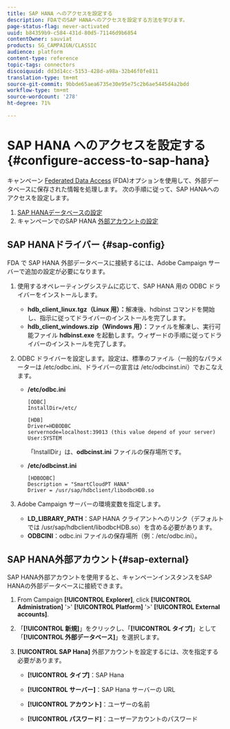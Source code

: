 ```yaml
---
title: SAP HANA へのアクセスを設定する
description: FDAでのSAP HANAへのアクセスを設定する方法を学びます。
page-status-flag: never-activated
uuid: b84359b9-c584-431d-80d5-71146d9b6854
contentOwner: sauviat
products: SG_CAMPAIGN/CLASSIC
audience: platform
content-type: reference
topic-tags: connectors
discoiquuid: dd3d14cc-5153-428d-a98a-32b46f0fe811
translation-type: tm+mt
source-git-commit: 9bbde65aea6735e30e95e75c2b6ae5445d4a2bdd
workflow-type: tm+mt
source-wordcount: '278'
ht-degree: 71%

---
```



# SAP HANA へのアクセスを設定する {#configure-access-to-sap-hana}

キャンペーン [Federated Data Access](../../installation/using/about-fda.md) (FDA)オプションを使用して、外部データベースに保存された情報を処理します。 次の手順に従って、SAP HANAへのアクセスを設定します。

1. [SAP HANAデータベースの設定](#sap-config)
1. キャンペーンでのSAP HANA [外部アカウントの設定](#sap-external)

## SAP HANAドライバー {#sap-config}

FDA で SAP HANA 外部データベースに接続するには、Adobe Campaign サーバーで追加の設定が必要になります。

1. 使用するオペレーティングシステムに応じて、SAP HANA 用の ODBC ドライバーをインストールします。

   * **hdb_client_linux.tgz（Linux 用）：**&#x200B;解凍後、hdbinst コマンドを開始し、指示に従ってドライバーのインストールを完了します。
   * **hdb_client_windows.zip（Windows 用）：**&#x200B;ファイルを解凍し、実行可能ファイル **hdbinst.exe** を起動します。ウィザードの手順に従ってドライバーのインストールを完了します。

1. ODBC ドライバーを設定します。設定は、標準のファイル（一般的なパラメーターは /etc/odbc.ini、ドライバーの宣言は /etc/odbcinst.ini）でおこなえます。

   * **/etc/odbc.ini**

      ```
      [ODBC]
      InstallDir=/etc/
      
      [HDB]
      Driver=HDBODBC
      servernode=localhost:39013 (this value depend of your server)
      User:SYSTEM
      ```

      「InstallDir」は、**odbcinst.ini** ファイルの保存場所です。

   * **/etc/odbcinst.ini**

      ```
      [HDBODBC]
      Description = "SmartCloudPT HANA"
      Driver = /usr/sap/hdbclient/libodbcHDB.so
      ```

1. Adobe Campaign サーバーの環境変数を指定します。

   * **LD_LIBRARY_PATH**：SAP HANA クライアントへのリンク（デフォルトでは /usr/sap/hdbclient/libodbcHDB.so）を含める必要があります。
   * **ODBCINI**：odbc.ini ファイルの保存場所（例：/etc/odbc.ini）。

## SAP HANA外部アカウント{#sap-external}

SAP HANA外部アカウントを使用すると、キャンペーンインスタンスをSAP HANAの外部データベースに接続できます。

1. From Campaign **[!UICONTROL Explorer]**, click **[!UICONTROL Administration]** &#39;>&#39; **[!UICONTROL Platform]** &#39;>&#39; **[!UICONTROL External accounts]**.

1. 「**[!UICONTROL 新規]**」をクリックし、「**[!UICONTROL タイプ]**」として「**[!UICONTROL 外部データベース]**」を選択します。

1. **[!UICONTROL SAP Hana]** 外部アカウントを設定するには、次を指定する必要があります。

   * **[!UICONTROL タイプ]**：SAP Hana

   * **[!UICONTROL サーバー]**：SAP Hana サーバーの URL

   * **[!UICONTROL アカウント]**：ユーザーの名前

   * **[!UICONTROL パスワード]**：ユーザーアカウントのパスワード

